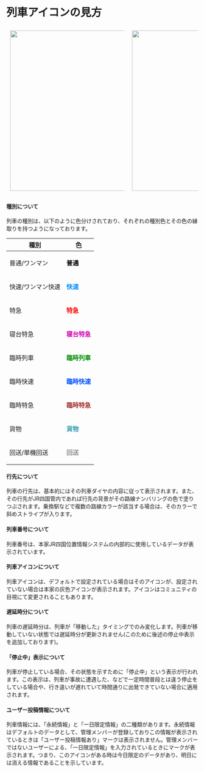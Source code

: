 # 列車アイコンの見方
<div style="display:flex;flex-direction:row;overflow:scroll">
    <image src="./jr-shikoku-help-image.png"  style="height:420px;max-width:300px;margin:10px;">
    <image src="./jr-shikoku-help-image2.png"  style="height:420px;max-width:300px;margin:10px;">
</div>

#### 種別について
列車の種別は、以下のように色分けされており、それぞれの種別色とその色の縁取りを持つようになっております。

| 種別 | 色 |
|------|----|
| 普通/ワンマン | <p style="color:black;font-weight:bold;">普通</p> |
| 快速/ワンマン快速 | <p style="color:rgba(0, 140, 255, 1);font-weight:bold;">快速</p> |
| 特急 | <p style="color:red;font-weight:bold;">特急</p> |
| 寝台特急 | <p style="color:#d300b0ff;font-weight:bold;">寝台特急</p> |
| 臨時列車 | <p style="color:#008d07ff;font-weight:bold;">臨時列車</p> |
| 臨時快速 | <p style="color:rgba(0, 81, 255, 1);font-weight:bold;">臨時快速</p> |
| 臨時特急 | <p style="color:#a52e2eff;font-weight:bold;">臨時特急</p> |
| 貨物 | <p style="color:#00869ecc;font-weight:bold;">貨物</p> |
| 回送/単機回送 | <p style="color:#727272cc;font-weight:bold;">回送</p> |

#### 行先について
列車の行先は、基本的にはその列車ダイヤの内容に従って表示されます。また、その行先がJR四国管内であれば行先の背景がその路線ナンバリングの色で塗りつぶされます。乗換駅などで複数の路線カラーが該当する場合は、そのカラーで斜めストライプが入ります。

#### 列車番号について
列車番号は、本家JR四国位置情報システムの内部的に使用しているデータが表示されています。

#### 列車アイコンについて
列車アイコンは、デフォルトで設定されている場合はそのアイコンが、設定されていない場合は本家の灰色アイコンが表示されます。アイコンはコミュニティの目視にて変更されることもあります。

#### 遅延時分について
列車の遅延時分は、列車が「移動した」タイミングでのみ変化します。列車が移動していない状態では遅延時分が更新されません(このために後述の停止中表示を追加しております)。

#### 「停止中」表示について
列車が停止している場合、その状態を示すために「停止中」という表示が行われます。この表示は、列車が事故に遭遇した、などで一定時間普段とは違う停止をしている場合や、行き違いが遅れていて時間通りに出発できていない場合に適用されます。

#### ユーザー投稿情報について
列車情報には、「永続情報」と「一日限定情報」の二種類があります。永続情報はデフォルトのデータとして、管理メンバーが登録しておりこの情報が表示されているときは「ユーザー投稿情報あり」マークは表示されません。管理メンバーではないユーザーによる、「一日限定情報」を入力されているときにマークが表示されます。つまり、このアイコンがある時は今日限定のデータがあり、明日には消える情報であることを示しています。

